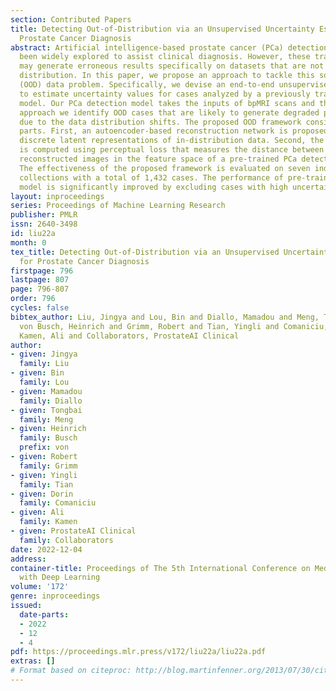 ```yaml
---
section: Contributed Papers
title: Detecting Out-of-Distribution via an Unsupervised Uncertainty Estimation for
  Prostate Cancer Diagnosis
abstract: Artificial intelligence-based prostate cancer (PCa) detection models have
  been widely explored to assist clinical diagnosis. However, these trained models
  may generate erroneous results specifically on datasets that are not within training
  distribution. In this paper, we propose an approach to tackle this so-called out-of-distribution
  (OOD) data problem. Specifically, we devise an end-to-end unsupervised framework
  to estimate uncertainty values for cases analyzed by a previously trained PCa detection
  model. Our PCa detection model takes the inputs of bpMRI scans and through our proposed
  approach we identify OOD cases that are likely to generate degraded performance
  due to the data distribution shifts. The proposed OOD framework consists of two
  parts. First, an autoencoder-based reconstruction network is proposed, which learns
  discrete latent representations of in-distribution data. Second, the uncertainty
  is computed using perceptual loss that measures the distance between original and
  reconstructed images in the feature space of a pre-trained PCa detection network.
  The effectiveness of the proposed framework is evaluated on seven independent data
  collections with a total of 1,432 cases. The performance of pre-trained PCa detection
  model is significantly improved by excluding cases with high uncertainty.
layout: inproceedings
series: Proceedings of Machine Learning Research
publisher: PMLR
issn: 2640-3498
id: liu22a
month: 0
tex_title: Detecting Out-of-Distribution via an Unsupervised Uncertainty Estimation
  for Prostate Cancer Diagnosis
firstpage: 796
lastpage: 807
page: 796-807
order: 796
cycles: false
bibtex_author: Liu, Jingya and Lou, Bin and Diallo, Mamadou and Meng, Tongbai and
  von Busch, Heinrich and Grimm, Robert and Tian, Yingli and Comaniciu, Dorin and
  Kamen, Ali and Collaborators, ProstateAI Clinical
author:
- given: Jingya
  family: Liu
- given: Bin
  family: Lou
- given: Mamadou
  family: Diallo
- given: Tongbai
  family: Meng
- given: Heinrich
  family: Busch
  prefix: von
- given: Robert
  family: Grimm
- given: Yingli
  family: Tian
- given: Dorin
  family: Comaniciu
- given: Ali
  family: Kamen
- given: ProstateAI Clinical
  family: Collaborators
date: 2022-12-04
address:
container-title: Proceedings of The 5th International Conference on Medical Imaging
  with Deep Learning
volume: '172'
genre: inproceedings
issued:
  date-parts:
  - 2022
  - 12
  - 4
pdf: https://proceedings.mlr.press/v172/liu22a/liu22a.pdf
extras: []
# Format based on citeproc: http://blog.martinfenner.org/2013/07/30/citeproc-yaml-for-bibliographies/
---
```

